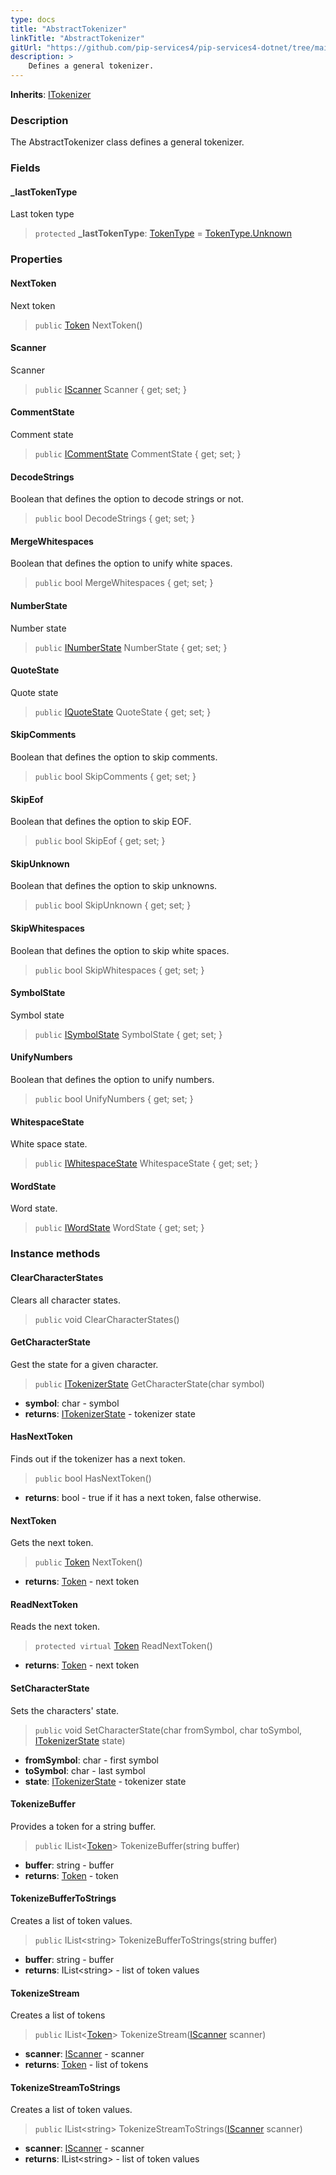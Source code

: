 ```yaml
---
type: docs
title: "AbstractTokenizer"
linkTitle: "AbstractTokenizer"
gitUrl: "https://github.com/pip-services4/pip-services4-dotnet/tree/main/pip-services4-expressions-dotnet"
description: > 
    Defines a general tokenizer.
---
```


**Inherits**: [ITokenizer](../itokenizer)

### Description

The AbstractTokenizer class defines a general tokenizer.

### Fields

<span class="hide-title-link">

#### _lastTokenType
Last token type
> `protected` **_lastTokenType**: [TokenType](../token_type) = [TokenType.Unknown](../token_type)

</span>

### Properties

#### NextToken
Next token
> `public` [Token](../token) NextToken()

#### Scanner
Scanner
> `public` [IScanner](../../io/iscanner) Scanner { get; set; }


#### CommentState
Comment state
> `public` [ICommentState](../icomment_state) CommentState { get; set; }


#### DecodeStrings
Boolean that defines the option to decode strings or not.
> `public` bool DecodeStrings { get; set; }


#### MergeWhitespaces
Boolean that defines the option to unify white spaces.
> `public` bool MergeWhitespaces { get; set; }  


#### NumberState
Number state 
> `public` [INumberState](../inumber_state) NumberState { get; set; }  


#### QuoteState
Quote state
> `public` [IQuoteState](../iquote_state) QuoteState { get; set; }  

#### SkipComments
Boolean that defines the option to skip comments.
> `public` bool SkipComments { get; set; }  


#### SkipEof
Boolean that defines the option to skip EOF.
> `public` bool SkipEof { get; set; }  

#### SkipUnknown
Boolean that defines the option to skip unknowns.
> `public` bool SkipUnknown { get; set; }  


#### SkipWhitespaces
Boolean that defines the option to skip white spaces.
> `public` bool SkipWhitespaces { get; set; }  


#### SymbolState
Symbol state
> `public` [ISymbolState](../isymbol_state) SymbolState { get; set; }  

#### UnifyNumbers
Boolean that defines the option to unify numbers.
> `public` bool UnifyNumbers { get; set; }  


#### WhitespaceState
White space state.
> `public` [IWhitespaceState](../iwhitespace_state) WhitespaceState { get; set; }


#### WordState
Word state.
> `public` [IWordState](../iword_state) WordState { get; set; }  


### Instance methods


#### ClearCharacterStates
Clears all character states.

> `public` void ClearCharacterStates()

#### GetCharacterState
Gest the state for a given character.
> `public` [ITokenizerState](../itokenizer_state) GetCharacterState(char symbol)

- **symbol**: char - symbol
- **returns**: [ITokenizerState](../itokenizer_state) - tokenizer state

#### HasNextToken
Finds out if the tokenizer has a next token.
> `public` bool HasNextToken()

- **returns**: bool - true if it has a next token, false otherwise.

#### NextToken
Gets the next token.
> `public` [Token](../token) NextToken()

- **returns**: [Token](../token) - next token

#### ReadNextToken
Reads the next token.
> `protected virtual` [Token](../token) ReadNextToken()

- **returns**: [Token](../token) - next token

#### SetCharacterState
Sets the characters' state.
> `public` void SetCharacterState(char fromSymbol, char toSymbol, [ITokenizerState](../itokenizer_state) state)

- **fromSymbol**: char - first symbol
- **toSymbol**: char - last symbol
- **state**: [ITokenizerState](../itokenizer_state) - tokenizer state

#### TokenizeBuffer
Provides a token for a string buffer.

> `public` IList<[Token](../token)> TokenizeBuffer(string buffer)

- **buffer**: string - buffer
- **returns**: [Token](../token) - token

#### TokenizeBufferToStrings
Creates a list of token values.

> `public` IList\<string\> TokenizeBufferToStrings(string buffer)

- **buffer**: string - buffer
- **returns**: IList\<string\> - list of token values


#### TokenizeStream
Creates a list of tokens

> `public` IList<[Token](../token)> TokenizeStream([IScanner](../../io/iscanner) scanner)

- **scanner**: [IScanner](../../io/iscanner) - scanner
- **returns**: [Token](../token) - list of tokens


#### TokenizeStreamToStrings
Creates a list of token values.

> `public` IList\<string\> TokenizeStreamToStrings([IScanner](../../io/iscanner) scanner)

- **scanner**: [IScanner](../../io/iscanner) - scanner
- **returns**: IList\<string\> - list of token values

